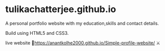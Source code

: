 # tulikachatterjee.github.io
A personal portfolio website with my education,skills and contact details.

Build using HTML5 and CSS3.


live website 🦖https://anantkolhe2000.github.io/Simple-profile-website/
⚔️
